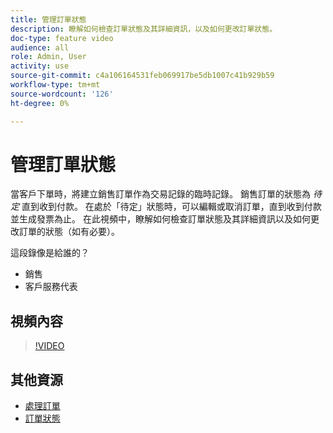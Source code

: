 ```yaml
---
title: 管理訂單狀態
description: 瞭解如何檢查訂單狀態及其詳細資訊，以及如何更改訂單狀態。
doc-type: feature video
audience: all
role: Admin, User
activity: use
source-git-commit: c4a106164531feb069917be5db1007c41b929b59
workflow-type: tm+mt
source-wordcount: '126'
ht-degree: 0%

---
```


# 管理訂單狀態

當客戶下單時，將建立銷售訂單作為交易記錄的臨時記錄。 銷售訂單的狀態為 _待定_ 直到收到付款。 在處於「待定」狀態時，可以編輯或取消訂單，直到收到付款並生成發票為止。 在此視頻中，瞭解如何檢查訂單狀態及其詳細資訊以及如何更改訂單的狀態（如有必要）。

這段錄像是給誰的？

- 銷售
- 客戶服務代表

## 視頻內容

>[!VIDEO](https://video.tv.adobe.com/v/343935?quality=12&learn=on)

## 其他資源

- [處理訂單](https://docs.magento.com/user-guide/sales/order-processing.html)
- [訂單狀態](https://docs.magento.com/user-guide/sales/order-status.html)
